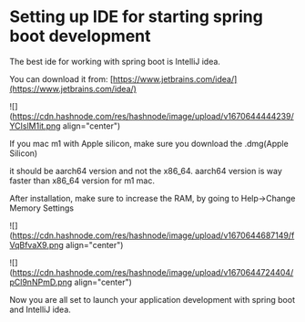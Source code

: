 # Setting up IDE for starting spring boot development

The best ide for working with spring boot is IntelliJ idea.

You can download it from: [https://www.jetbrains.com/idea/](https://www.jetbrains.com/idea/)

![](https://cdn.hashnode.com/res/hashnode/image/upload/v1670644444239/YCIslM1it.png align="center")

If you mac m1 with Apple silicon, make sure you download the .dmg(Apple Silicon)

it should be aarch64 version and not the x86\_64. aarch64 version is way faster than x86\_64 version for m1 mac.

After installation, make sure to increase the RAM, by going to Help-&gt;Change Memory Settings

![](https://cdn.hashnode.com/res/hashnode/image/upload/v1670644687149/fVqBfvaX9.png align="center")

![](https://cdn.hashnode.com/res/hashnode/image/upload/v1670644724404/pCl9nNPmD.png align="center")

Now you are all set to launch your application development with spring boot and IntelliJ idea.